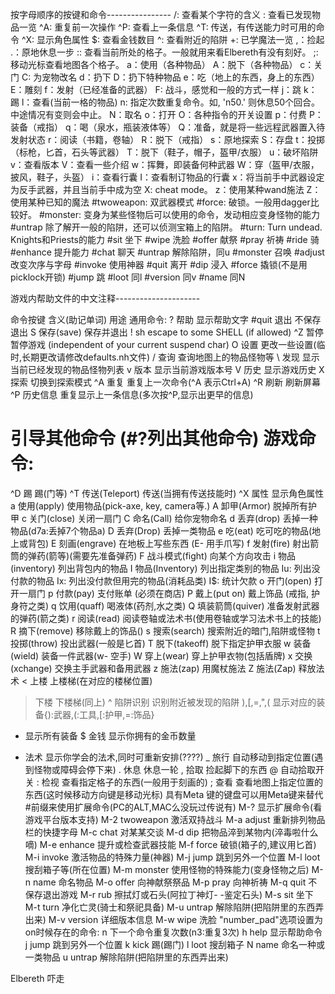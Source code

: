 按字母顺序的按键和命令----------------
/: 查看某个字符的含义
\: 查看已发现物品一览
^A: 重复前一次操作
^P: 查看上一条信息
^T: 传送，有传送能力时可用的命令
^X: 显示角色属性
$: 查看金钱数目
^: 查看附近的陷阱
+: 已学魔法一览
,：捡起
.：原地休息一步
:: 查看当前所处的格子。一般就用来看Elbereth有没有刻好。
;: 移动光标查看地图各个格子。
a：使用（各种物品）
A：脱下（各种物品）
c：关门
C: 为宠物改名
d：扔下
D：扔下特种物品
e：吃（地上的东西，身上的东西）
E：雕刻
f：发射（已经准备的武器）
F: 战斗，感觉和一般的方式一样
j：跳
k：踢
l：查看(当前一格的物品)
n: 指定次数重复命令。如, 'n50.' 则休息50个回合。中途情况有变则会中止。
N：取名
o：打开
O：各种指令的开关设置
p：付费
P：装备（戒指）
q：喝（泉水，瓶装液体等）
Q：准备，就是将一些远程武器置入待发射状态
r：阅读（书籍，卷轴）
R：脱下（戒指）
s：原地探索
S：存盘
t：投掷（标枪，匕首，石头等武器）
T：脱下（鞋子，帽子，盔甲/衣服）
u：破坏陷阱
v：查看版本
V：查看一些介绍
w：挥舞，即装备何种武器
W：穿（盔甲/衣服，披风，鞋子，头盔）
i：查看行囊
I：查看制订物品的行囊
x：将当前手中武器设定为反手武器，并且当前手中成为空
X: cheat mode。
z：使用某种wand施法
Z：使用某种已知的魔法 #twoweapon: 双武器模式
#force: 破锁。一般用dagger比较好。
#monster: 变身为某些怪物后可以使用的命令，发动相应变身怪物的能力
#untrap 除了解开一般的陷阱，还可以侦测宝箱上的陷阱。
#turn: Turn undead. Knights和Priests的能力
#sit 坐下
#wipe 洗脸
#offer 献祭
#pray 祈祷
#ride 骑
#enhance 提升能力
#chat 聊天
#untrap 解除陷阱，同u
#monster 召唤
#adjust 改变次序与字母
#invoke 使用神器
#quit 离开
#dip 浸入
#force 撬锁(不是用picklock开锁)
#jump 跳
#loot 同l
#version 同v
#name 同N




游戏内帮助文件的中文注释---------------------

命令按键 含义(助记单词) 用途
通用命令:
? 帮助 显示帮助文字
#quit 退出 不保存退出
S 保存(save) 保存并退出
! sh escape to some SHELL (if allowed)
^Z 暂停 暂停游戏 (independent of your current suspend char)
O 设置 更改一些设置(临时,长期更改请修改defaults.nh文件)
/ 查询 查询地图上的物品怪物等
\ 发现 显示当前已经发现的物品怪物列表
v 版本 显示当前游戏版本号
V 历史 显示游戏历史
X 探索 切换到探索模式
^A 重复 重复上一次命令(^A 表示Ctrl+A)
^R 刷新 刷新屏幕
^P 历史信息 重复显示上一条信息(多次按^P,显示出更早的信息)
# 引导其他命令 (#?列出其他命令) 游戏命令:
^D 踢 踢(门等)
^T 传送(Teleport) 传送(当拥有传送技能时)
^X 属性 显示角色属性
a 使用(apply) 使用物品(pick-axe, key, camera等.)
A 卸甲(Armor) 脱掉所有护甲
c 关门(close) 关闭一扇门
C 命名(Call) 给你宠物命名
d 丢弃(drop) 丢掉一种物品(d7a:丢掉7个物品a)
D 丢弃(Drop) 丢掉一类物品
e 吃(eat) 吃可吃的物品(地上或背包)
E 刻画(engrave) 在地板上写些东西 (E- 用手爪写)
f 发射(fire) 射出箭筒的弹药(箭等)(需要先准备弹药)
F 战斗模式(fight) 向某个方向攻击
i 物品(inventory) 列出背包内的物品
I 物品(Inventory) 列出指定类别的物品
Iu: 列出没付款的物品
Ix: 列出没付款但用完的物品(消耗品类)
I$: 统计欠款
o 开门(open) 打开一扇门
p 付款(pay) 支付账单 (必须在商店)
P 戴上(put on) 戴上饰品 (戒指, 护身符之类)
q 饮用(quaff) 喝液体(药剂,水之类)
Q 填装箭筒(quiver) 准备发射武器的弹药(箭之类)
r 阅读(read) 阅读卷轴或法术书(使用卷轴或学习法术书上的技能)
R 摘下(remove) 移除戴上的饰品()
s 搜索(search) 搜索附近的暗门,陷阱或怪物
t 投掷(throw) 投出武器(一般是匕首)
T 脱下(takeoff) 脱下指定护甲衣服
w 装备(wield) 装备一件武器(w- 空手)
W 穿上(wear) 穿上护甲衣物(包括盾牌)
x 交换(xchange) 交换主手武器和备用武器
z 施法(zap) 用魔杖施法
Z 施法(Zap) 释放法术
< 上楼 上楼梯(在对应的楼梯位置)
> 下楼 下楼梯(同上)
^ 陷阱识别 识别附近被发现的陷阱
),[,=,",( 显示对应的装备{):武器,(:工具,[:护甲,=:饰品}
* 显示所有装备
$ 金钱 显示你拥有的金币数量
+ 法术 显示你学会的法术,同时可重新安排(????)
_ 旅行 自动移动到指定位置(遇到怪物或障碍会停下来)
. 休息 休息一轮
, 拾取 捡起脚下的东西
@ 自动拾取开关
: 检视 查看指定格子的东西(一般用于刻画的)
; 查看 查看地图上指定位置的东西(这时候移动方向键是移动光标) 具有Meta 键的键盘可以用Meta键来替代#前缀来使用扩展命令(PC的ALT,MAC么没玩过传说有)
M-? 显示扩展命令(看游戏平台版本支持)
M-2 twoweapon 激活双持战斗
M-a adjust 重新排列物品栏的快捷字母
M-c chat 对某某交谈
M-d dip 把物品淬到某物内(淬毒啦什么嘀)
M-e enhance 提升或检查武器技能
M-f force 破锁(箱子的,建议用匕首)
M-i invoke 激活物品的特殊力量(神器)
M-j jump 跳到另外一个位置
M-l loot 搜刮箱子等(所在位置)
M-m monster 使用怪物的特殊能力(变身怪物之后)
M-n name 命名物品
M-o offer 向神献祭祭品
M-p pray 向神祈祷
M-q quit 不保存退出游戏
M-r rub 擦拭灯或石头(阿拉丁神灯- -鉴定石头)
M-s sit 坐下
M-t turn 净化亡灵(骑士和祭祀具备)
M-u untrap 解除陷阱(把陷阱里的东西弄出来)
M-v version 详细版本信息
M-w wipe 洗脸 "number_pad"选项设置为on时候存在的命令: n 下一个命令重复次数(n3:重复3次)
h help 显示帮助命令
j jump 跳到另外一个位置
k kick 踢(踢门)
l loot 搜刮箱子
N name 命名一种或一类物品
u untrap 解除陷阱(把陷阱里的东西弄出来)

Elbereth 吓走


